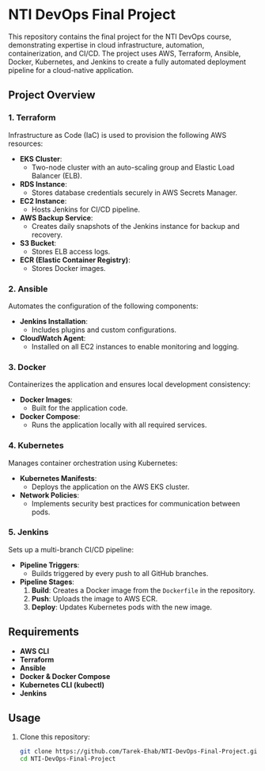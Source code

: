 # NTI DevOps Final Project  

This repository contains the final project for the NTI DevOps course, demonstrating expertise in cloud infrastructure, automation, containerization, and CI/CD. The project uses AWS, Terraform, Ansible, Docker, Kubernetes, and Jenkins to create a fully automated deployment pipeline for a cloud-native application.

## Project Overview

### 1. **Terraform**  
Infrastructure as Code (IaC) is used to provision the following AWS resources:  
- **EKS Cluster**:  
  - Two-node cluster with an auto-scaling group and Elastic Load Balancer (ELB).  
- **RDS Instance**:  
  - Stores database credentials securely in AWS Secrets Manager.  
- **EC2 Instance**:  
  - Hosts Jenkins for CI/CD pipeline.  
- **AWS Backup Service**:  
  - Creates daily snapshots of the Jenkins instance for backup and recovery.  
- **S3 Bucket**:  
  - Stores ELB access logs.  
- **ECR (Elastic Container Registry)**:  
  - Stores Docker images.

### 2. **Ansible**  
Automates the configuration of the following components:  
- **Jenkins Installation**:  
  - Includes plugins and custom configurations.  
- **CloudWatch Agent**:  
  - Installed on all EC2 instances to enable monitoring and logging.

### 3. **Docker**  
Containerizes the application and ensures local development consistency:  
- **Docker Images**:  
  - Built for the application code.  
- **Docker Compose**:  
  - Runs the application locally with all required services.

### 4. **Kubernetes**  
Manages container orchestration using Kubernetes:  
- **Kubernetes Manifests**:  
  - Deploys the application on the AWS EKS cluster.  
- **Network Policies**:  
  - Implements security best practices for communication between pods.

### 5. **Jenkins**  
Sets up a multi-branch CI/CD pipeline:  
- **Pipeline Triggers**:  
  - Builds triggered by every push to all GitHub branches.  
- **Pipeline Stages**:  
  1. **Build**: Creates a Docker image from the `Dockerfile` in the repository.  
  2. **Push**: Uploads the image to AWS ECR.  
  3. **Deploy**: Updates Kubernetes pods with the new image.

## Requirements  
- **AWS CLI**  
- **Terraform**  
- **Ansible**  
- **Docker & Docker Compose**  
- **Kubernetes CLI (kubectl)**  
- **Jenkins**  

## Usage  
1. Clone this repository:  
   ```bash  
   git clone https://github.com/Tarek-Ehab/NTI-DevOps-Final-Project.git  
   cd NTI-DevOps-Final-Project
